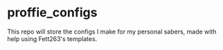 # proffie_configs
This repo will store the configs I make for my personal sabers, made with help using Fett263's templates.
